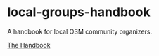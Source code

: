 # local-groups-handbook

A handbook for local OSM community organizers.

[The Handbook](https://github.com/osmus/local-groups-handbook/blob/master/osm-us-local-groups-handbook.md)

